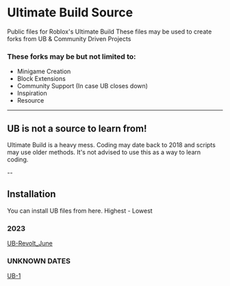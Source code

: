 # Ultimate Build Source
Public files for Roblox's Ultimate Build
These files may be used to create forks from UB & Community Driven Projects

### These forks may be but not limited to:
* Minigame Creation
* Block Extensions
* Community Support (In case UB closes down)
* Inspiration
* Resource

---

## UB is not a source to learn from!
Ultimate Build is a heavy mess. Coding may date back to 2018 and scripts may use 
older methods. It's not advised to use this as a way to learn coding.

--

## Installation
You can install UB files from here.
Highest - Lowest

### 2023

[UB-Revolt_June](https://github.com/exstrxct/UltimateBuild/releases/tag/ANYAJUNE2023)

### UNKNOWN DATES

[UB-1](https://github.com/exstrxct/UltimateBuild/releases/tag/UBR)
